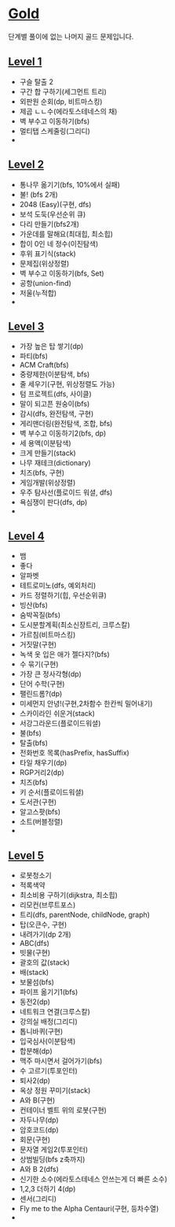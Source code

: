 # [Gold](https://www.acmicpc.net/problemset?sort=no_asc&tier=11%2C12%2C13%2C14%2C15)   
단계별 풀이에 없는 나머지 골드 문제입니다.   
## [Level 1](https://github.com/ww5702/Swift_Coding_Test/tree/main/BAEKJOON/%F0%9F%93%92%EA%B3%A8%EB%93%9C/Level%201)   
- 구슬 탈출 2
- 구간 합 구하기(세그먼트 트리)
- 외판원 순회(dp, 비트마스킹)
- 제곱 ㄴㄴ수(에라토스테네스의 채)
- 벽 부수고 이동하기(bfs)
- 멀티탭 스케줄링(그리디)
- 

## [Level 2](https://github.com/ww5702/Swift_Coding_Test/tree/main/BAEKJOON/%F0%9F%93%92%EA%B3%A8%EB%93%9C/Level%202)
- 통나무 옮기기(bfs, 10%에서 실패)
- 불! (bfs 2개)
- 2048 (Easy)(구현, dfs)
- 보석 도둑(우선순위 큐)
- 다리 만들기(bfs2개)
- 가운데를 말해요(최대힙, 최소힙)
- 합이 0인 네 정수(이진탐색)
- 후위 표기식(stack)
- 문제집(위상정렬)
- 벽 부수고 이동하기(bfs, Set)   
- 공항(union-find)
- 저울(누적합)
- 
## [Level 3](https://github.com/ww5702/Swift_Coding_Test/tree/main/BAEKJOON/%F0%9F%93%92%EA%B3%A8%EB%93%9C/Level%203)   
- 가장 높은 탑 쌓기(dp)
- 파티(bfs)
- ACM Craft(bfs)   
- 중량제한(이분탐색, bfs)
- 줄 세우기(구현, 위상정렬도 가능)
- 텀 프로젝트(dfs, 사이클)
- 말이 되고픈 원숭이(bfs)
- 감시(dfs, 완전탐색, 구현)
- 게리맨더링(완전탐색, 조합, bfs)
- 벽 부수고 이동하기2(bfs, dp)
- 세 용액(이분탐색)
- 크게 만들기(stack)
- 나무 재테크(dictionary)
- 치즈(bfs, 구현)
- 게임개발(위상정렬)
- 우주 탐사선(플로이드 워셜, dfs)
- 욕심쟁이 판다(dfs, dp)
- 
## [Level 4](https://github.com/ww5702/Swift_Coding_Test/tree/main/BAEKJOON/%F0%9F%93%92%EA%B3%A8%EB%93%9C/Level%204)   
- 뱀
- 좋다
- 알파벳
- 테트로미노(dfs, 예외처리)   
- 카드 정렬하기(힙, 우선순위큐)
- 빙산(bfs)   
- 숨박꼭질(bfs)
- 도시분할계획(최소신장트리, 크루스칼)
- 가르침(비트마스킹)
- 거짓말(구현)
- 녹색 옷 입은 애가 젤다지?(bfs)
- 수 묶기(구현)
- 가장 큰 정사각형(dp)
- 단어 수학(구현)
- 팰린드롬?(dp)
- 미세먼지 안녕!(구현,2차함수 한칸씩 밀어내기)   
- 스카이라인 쉬운거(stack)
- 서강그라운드(플로이드워셜)
- 불(bfs)
- 탈출(bfs)
- 전화번호 목록(hasPrefix, hasSuffix)
- 타일 채우기(dp)
- RGP거리2(dp)
- 치즈(bfs)
- 키 순서(플로이드워셜)
- 도서관(구현)
- 알고스팟(bfs)
- 소트(버블정렬)
- 
## [Level 5](https://github.com/ww5702/Swift_Coding_Test/tree/main/BAEKJOON/%F0%9F%93%92%EA%B3%A8%EB%93%9C/Level%205)      
- 로봇청소기
- 적록색약
- 최소비용 구하기(dijkstra, 최소힙)   
- 리모컨(브루트포스)
- 트리(dfs, parentNode, childNode, graph)
- 탑(오큰수, 구현)
- 내려가기(dp 2개)
- ABC(dfs)
- 빗물(구현)
- 괄호의 값(stack)
- 배(stack)
- 보물섬(bfs)
- 파이프 옮기기1(bfs)
- 동전2(dp)
- 네트워크 연결(크루스칼)
- 강의실 배정(그리디)
- 톱니바퀴(구현)
- 입국심사(이분탐색)
- 합분해(dp)
- 맥주 마시면서 걸어가기(bfs)
- 수 고르기(투포인터)
- 퇴사2(dp)
- 옥상 정원 꾸미기(stack)
- A와 B(구현)
- 컨테이너 벨트 위의 로봇(구현)
- 자두나무(dp)
- 암호코드(dp)
- 회문(구현)
- 문자열 게임2(투포인터)
- 상범빌딩(bfs z축까지)
- A와 B 2(dfs)   
- 신기한 소수(에라토스테네스 안쓰는게 더 빠른 소수)
- 1,2,3 더하기 4(dp)
- 센서(그리디)
- Fly me to the Alpha Centauri(구현, 등차수열)
- 

